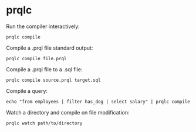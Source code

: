 # prqlc

Run the compiler interactively:

    prqlc compile


Compile a .prql file standard output:
 
    prqlc compile file.prql


Compile a .prql file to a .sql file:

    prqlc compile source.prql target.sql


Compile a query:

    echo "from employees | filter has_dog | select salary" | prqlc compile


Watch a directory and compile on file modification:

    prqlc watch path/to/directory
